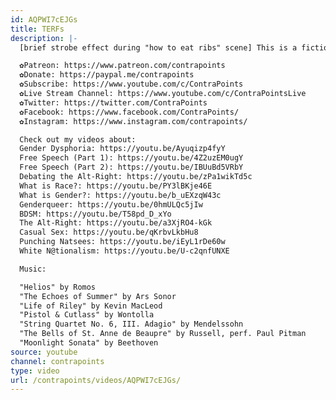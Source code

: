 ```yaml
---
id: AQPWI7cEJGs
title: TERFs
description: |-
  [brief strobe effect during "how to eat ribs" scene] This is a fictional dialogue I made about TERFs (trans-exclusionary radical feminists) for philosophical and artistic purposes. See pinned comment for more info. CW: fictionalized transphobia and brief mentions of sexual assault.

  ✿Patreon: https://www.patreon.com/contrapoints
  ✿Donate: https://paypal.me/contrapoints
  ✿Subscribe: https://www.youtube.com/c/ContraPoints
  ✿Live Stream Channel: https://www.youtube.com/c/ContraPointsLive
  ✿Twitter: https://twitter.com/ContraPoints
  ✿Facebook: https://www.facebook.com/ContraPoints/
  ✿Instagram: https://www.instagram.com/contrapoints/

  Check out my videos about:
  Gender Dysphoria: https://youtu.be/Ayuqizp4fyY
  Free Speech (Part 1): https://youtu.be/4Z2uzEM0ugY
  Free Speech (Part 2): https://youtu.be/IBUuBd5VRbY
  Debating the Alt-Right: https://youtu.be/zPa1wikTd5c
  What is Race?: https://youtu.be/PY3lBKje46E
  What is Gender?: https://youtu.be/b_uEXzqW43c
  Genderqueer: https://youtu.be/0hmULQc5jIw
  BDSM: https://youtu.be/T58pd_D_xYo
  The Alt-Right: https://youtu.be/a3XjRO4-kGk
  Casual Sex: https://youtu.be/qKrbvLkbHu8
  Punching Natsees: https://youtu.be/iEyL1rDe60w
  White N@tionalism: https://youtu.be/U-c2qnfUNXE

  Music:

  "Helios" by Romos
  "The Echoes of Summer" by Ars Sonor
  "Life of Riley" by Kevin MacLeod
  "Pistol & Cutlass" by Wontolla
  "String Quartet No. 6, III. Adagio" by Mendelssohn
  "The Bells of St. Anne de Beaupre" by Russell, perf. Paul Pitman
  "Moonlight Sonata" by Beethoven
source: youtube
channel: contrapoints
type: video
url: /contrapoints/videos/AQPWI7cEJGs/
---
```

